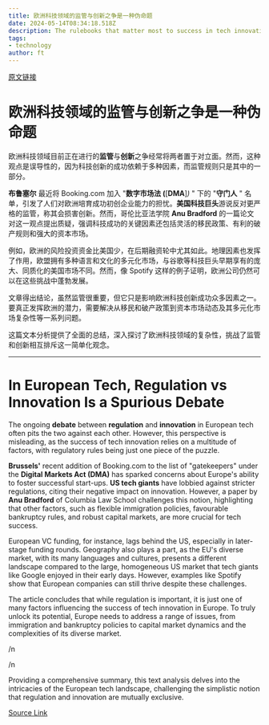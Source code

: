 ```yaml
---
title: 欧洲科技领域的监管与创新之争是一种伪命题
date: 2024-05-14T08:34:18.518Z
description: The rulebooks that matter most to success in tech innovation probably are not regulatory ones
tags: 
- technology
author: ft
---
```


[原文链接](https://ft.com/content/5061fcf7-4b65-43dc-bad3-a12de1df6a3e)

# 欧洲科技领域的监管与创新之争是一种伪命题

欧洲科技领域目前正在进行的**监管**与**创新**之争经常将两者置于对立面。然而，这种观点是误导性的，因为科技创新的成功依赖于多种因素，而监管规则只是其中的一部分。

**布鲁塞尔** 最近将 Booking.com 加入 "**数字市场法 (**[**DMA**]*)* " 下的 "**守门人** " 名单，引发了人们对欧洲培育成功初创企业能力的担忧。**美国科技巨头**游说反对更严格的监管，称其会损害创新。然而，哥伦比亚法学院 **Anu Bradford** 的一篇论文对这一观点提出质疑，强调科技成功的关键因素还包括灵活的移民政策、有利的破产规则和强大的资本市场。

例如，欧洲的风险投资资金比美国少，在后期融资轮中尤其如此。地理因素也发挥了作用，欧盟拥有多种语言和文化的多元化市场，与谷歌等科技巨头早期享有的庞大、同质化的美国市场不同。然而，像 Spotify 这样的例子证明，欧洲公司仍然可以在这些挑战中蓬勃发展。

文章得出结论，虽然监管很重要，但它只是影响欧洲科技创新成功众多因素之一。要真正发挥欧洲的潜力，需要解决从移民和破产政策到资本市场动态及其多元化市场复杂性等一系列问题。

这篇文本分析提供了全面的总结，深入探讨了欧洲科技领域的复杂性，挑战了监管和创新相互排斥这一简单化观念。

---

# In European Tech, Regulation vs Innovation Is a Spurious Debate

The ongoing **debate** between **regulation** and **innovation** in European tech often pits the two against each other. However, this perspective is misleading, as the success of tech innovation relies on a multitude of factors, with regulatory rules being just one piece of the puzzle. 

**Brussels'** recent addition of Booking.com to the list of "gatekeepers" under the **Digital Markets Act (DMA)** has sparked concerns about Europe's ability to foster successful start-ups. **US tech giants** have lobbied against stricter regulations, citing their negative impact on innovation. However, a paper by **Anu Bradford** of Columbia Law School challenges this notion, highlighting that other factors, such as flexible immigration policies, favourable bankruptcy rules, and robust capital markets, are more crucial for tech success. 

European VC funding, for instance, lags behind the US, especially in later-stage funding rounds. Geography also plays a part, as the EU's diverse market, with its many languages and cultures, presents a different landscape compared to the large, homogeneous US market that tech giants like Google enjoyed in their early days. However, examples like Spotify show that European companies can still thrive despite these challenges. 

The article concludes that while regulation is important, it is just one of many factors influencing the success of tech innovation in Europe. To truly unlock its potential, Europe needs to address a range of issues, from immigration and bankruptcy policies to capital market dynamics and the complexities of its diverse market. 

/n

/n

Providing a comprehensive summary, this text analysis delves into the intricacies of the European tech landscape, challenging the simplistic notion that regulation and innovation are mutually exclusive.

[Source Link](https://ft.com/content/5061fcf7-4b65-43dc-bad3-a12de1df6a3e)

